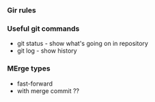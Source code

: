 ### Gir rules

### Useful git commands
- git status - show what's going on in repository
- git log - show history

### MErge types
- fast-forward
- with merge commit
??